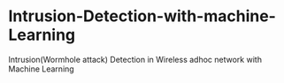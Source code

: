 # Intrusion-Detection-with-machine-Learning
Intrusion(Wormhole attack) Detection in Wireless adhoc network with Machine Learning
